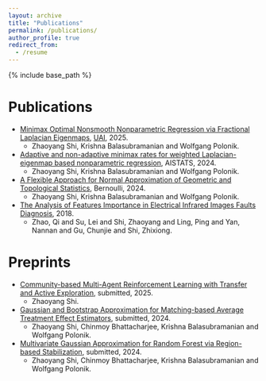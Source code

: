 ```yaml
---
layout: archive
title: "Publications"
permalink: /publications/
author_profile: true
redirect_from:
  - /resume
---
```


{% include base_path %}

Publications
======
* [Minimax Optimal Nonsmooth Nonparametric Regression via Fractional Laplacian Eigenmaps](https://arxiv.org/abs/2402.14985), [UAI](https://www.auai.org/uai2025/), 2025.
  * Zhaoyang Shi, Krishna Balasubramanian and Wolfgang Polonik.
* [Adaptive and non-adaptive minimax rates for weighted Laplacian-eigenmap based nonparametric regression](https://arxiv.org/abs/2311.00140), AISTATS, 2024.
  * Zhaoyang Shi, Krishna Balasubramanian and Wolfgang Polonik.
* [A Flexible Approach for Normal Approximation of Geometric and Topological Statistics](https://arxiv.org/abs/2210.10744v1), Bernoulli, 2024.
  * Zhaoyang Shi, Krishna Balasubramanian and Wolfgang Polonik.
* [The Analysis of Features Importance in Electrical Infrared Images Faults Diagnosis](https://dl.acm.org/doi/abs/10.1145/3215525.3215539), 2018.
  * Zhao, Qi and Su, Lei and Shi, Zhaoyang and Ling, Ping and Yan, Nannan and Gu, Chunjie and Shi, Zhixiong.

Preprints
======
* [Community-based Multi-Agent Reinforcement Learning with Transfer and Active Exploration](https://arxiv.org/abs/2505.09756v1), submitted, 2025.
  * Zhaoyang Shi.
* [Gaussian and Bootstrap Approximation for Matching-based Average Treatment Effect Estimators](https://arxiv.org/abs/2412.17181), submitted, 2024.
  * Zhaoyang Shi, Chinmoy Bhattacharjee, Krishna Balasubramanian and Wolfgang Polonik.
* [Multivariate Gaussian Approximation for Random Forest via Region-based Stabilization](https://arxiv.org/abs/2403.09960), submitted, 2024.
  * Zhaoyang Shi, Chinmoy Bhattacharjee, Krishna Balasubramanian and Wolfgang Polonik.
